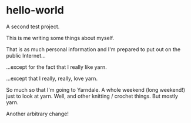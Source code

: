# hello-world
A second test project.

This is me writing some things about myself.

That is as much personal information and I'm prepared to put out on the public Internet...

...except for the fact that I really like yarn.

...except that I really, really, love yarn.

So much so that I'm going to Yarndale. A whole weekend (long weekend!) just to look at yarn. Well, and other knitting / crochet things. But mostly yarn.

Another arbitrary change!